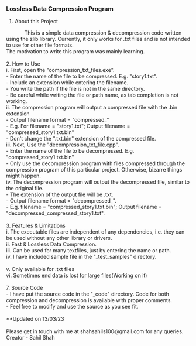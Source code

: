 <h3> Lossless Data Compression Program </h3>

1. About this Project <br>
<p1 style  = "margin: 0px 0px 0px 50px">
    This is a simple data compression & decompression code written using the zlib library. Currently, it only works for .txt files and is not intended to use for other file formats. <br>
    The motivation to write this program was mainly learning. <br>
<br>
</p1>
2. How to Use <br>
<p1>
    i. First, open the "compression_txt_files.exe". <br>
        - Enter the name of the file to be compressed. E.g. "story1.txt". <br>
        - Include an extension while entering the filename. <br>
        - You write the path if the file is not in the same directory. <br>
        - Be careful while writing the file or path name, as tab completion is not working. <br>
    ii. The compression program will output a compressed file with the .bin extension <br>
        - Output filename format = "compressed_<input_filename>" <br>
        - E.g. For filename = "story1.txt"; Output filename = "compressed_story1.txt.bin" <br> 
        - Don't change the ".txt.bin" extension of the compressed file. <br> 
    iii. Next, Use the "decompression_txt_file.cpp". <br>
        - Enter the name of the file to be decompressed. E.g. "compressed_story1.txt.bin" <br>
        - Only use the decompression program with files compressed through the compression program of this particular project. Otherwise, bizarre things might happen. <br>
    iv. The decompression program will output the decompressed file, similar to the original file. <br>
        - The extension of the output file will be .txt. <br>
        - Output filename format = "decompressed_<inputfilename>". <br> 
        - E.g. filename = "compressed_story1.txt.bin"; Output filename = "decompressed_compressed_story1.txt". <br>
<br>
</p1>
3. Features & Limitations <br>
    i. The executable files are independent of any dependencies, i.e. they can be used without any other library or drivers. <br>
    ii. Fast & Lossless Data Compression. <br>
    iii. Can be used for many textfiles, just by entering the name or path. <br>
    iv. I have included sample file in the "_test_samples" directory. <br>
<br>
    v. Only available for .txt files <br>
    vi. Sometimes end data is lost for large files(Working on it) <br>
<br>
7. Source Code <br>
    - I have put the source code in the "_code" directory. Code for both compression and decompression is available with proper comments. <br>
    - Feel free to modify and use the source as you see fit. <br>
<br>
**Updated on 13/03/23 <br>
<br>
Please get in touch with me at shahsahils100@gmail.com for any queries. <br>
Creator - Sahil Shah <br>


